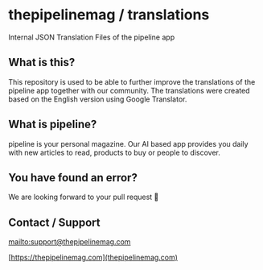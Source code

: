 # thepipelinemag / translations 
Internal JSON Translation Files of the pipeline app


## What is this?
This repository is used to be able to further improve the translations of the pipeline app together with our community.
The translations were created based on the English version using Google Translator.


## What is pipeline?
pipeline is your personal magazine.
Our AI based app provides you daily with new articles to read, products to buy or people to discover.


## You have found an error?
We are looking forward to your pull request 💜


## Contact / Support
[mailto:support@thepipelinemag.com](support@thepipelinemag.com)

[https://thepipelinemag.com](thepipelinemag.com)
